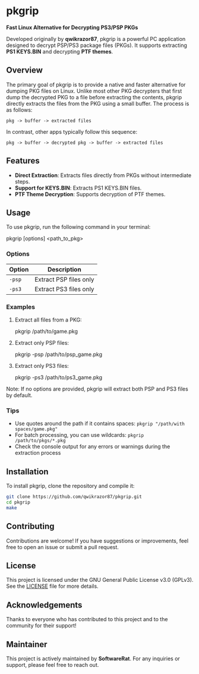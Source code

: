 # pkgrip

**Fast Linux Alternative for Decrypting PS3/PSP PKGs**

Developed originally by **qwikrazor87**, pkgrip is a powerful PC application designed to decrypt PSP/PS3 package files (PKGs). It supports extracting **PS1 KEYS.BIN** and decrypting **PTF themes**.

## Overview

The primary goal of pkgrip is to provide a native and faster alternative for dumping PKG files on Linux. Unlike most other PKG decrypters that first dump the decrypted PKG to a file before extracting the contents, pkgrip directly extracts the files from the PKG using a small buffer. The process is as follows:

```
pkg -> buffer -> extracted files
```

In contrast, other apps typically follow this sequence:

```
pkg -> buffer -> decrypted pkg -> buffer -> extracted files
```

## Features

- **Direct Extraction**: Extracts files directly from PKGs without intermediate steps.
- **Support for KEYS.BIN**: Extracts PS1 KEYS.BIN files.
- **PTF Theme Decryption**: Supports decryption of PTF themes.

## Usage

To use pkgrip, run the following command in your terminal:

pkgrip [options] <path_to_pkg>

### Options

| Option | Description |
|--------|-------------|
| `-psp` | Extract PSP files only |
| `-ps3` | Extract PS3 files only |

### Examples

1. Extract all files from a PKG:

   pkgrip /path/to/game.pkg

2. Extract only PSP files:

   pkgrip -psp /path/to/psp_game.pkg

3. Extract only PS3 files:

   pkgrip -ps3 /path/to/ps3_game.pkg

Note: If no options are provided, pkgrip will extract both PSP and PS3 files by default.

### Tips

- Use quotes around the path if it contains spaces: `pkgrip "/path/with spaces/game.pkg"`
- For batch processing, you can use wildcards: `pkgrip /path/to/pkgs/*.pkg`
- Check the console output for any errors or warnings during the extraction process

## Installation

To install pkgrip, clone the repository and compile it:

```bash
git clone https://github.com/qwikrazor87/pkgrip.git
cd pkgrip
make
```

## Contributing

Contributions are welcome! If you have suggestions or improvements, feel free to open an issue or submit a pull request.

## License

This project is licensed under the GNU General Public License v3.0 (GPLv3). See the [LICENSE](LICENSE) file for more details.

## Acknowledgements

Thanks to everyone who has contributed to this project and to the community for their support!

## Maintainer
This project is actively maintained by **SoftwareRat**. For any inquiries or support, please feel free to reach out.
